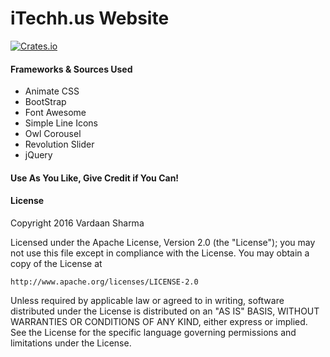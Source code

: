 # iTechh.us Website
[![Crates.io](https://img.shields.io/crates/l/rustc-serialize.svg?maxAge=2592000)]()

#### Frameworks & Sources Used
* Animate CSS
* BootStrap
* Font Awesome
* Simple Line Icons
* Owl Corousel
* Revolution Slider
* jQuery


#### Use As You Like, Give Credit if You Can!
#### License
Copyright 2016 Vardaan Sharma

Licensed under the Apache License, Version 2.0 (the "License");
you may not use this file except in compliance with the License.
You may obtain a copy of the License at

    http://www.apache.org/licenses/LICENSE-2.0

Unless required by applicable law or agreed to in writing, software
distributed under the License is distributed on an "AS IS" BASIS,
WITHOUT WARRANTIES OR CONDITIONS OF ANY KIND, either express or implied.
See the License for the specific language governing permissions and
limitations under the License.
